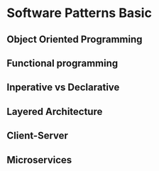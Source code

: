 # Software Patterns Basic

## Object Oriented Programming

## Functional programming

## Inperative vs Declarative

## Layered Architecture

## Client-Server

## Microservices

